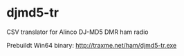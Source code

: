 # djmd5-tr
CSV translator for Alinco DJ-MD5 DMR ham radio

Prebuildt Win64 binary: http://traxme.net/ham/djmd5-tr.exe